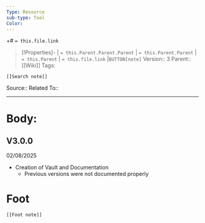 ```yaml
---
Type: Resource
sub-type: Tool
Color: 
---
```

+# `= this.file.link`
>[!Properties]- |  `= this.Parent.Parent.Parent` | `= this.Parent.Parent` | `= this.Parent` | `= this.file.link` |`BUTTON[note]` 
>Version:: 3
>Parent:: [[Wiki]]
>Tags:
```meta-bind-embed
[[Search note]]
```
Source::
Related To::
***
# Body:


## V3.0.0
02/08/2025

- Creation of Vault and Documentation
    - Previous versions were not documented properly








# Foot
```meta-bind-embed
[[Foot note]]
``` 